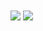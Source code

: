 

<img align="center" src="https://github-readme-stats.vercel.app/api/top-langs/?username=OSSAHUB&theme=BLACK" />
<img align="center" src="https://github-readme-stats.vercel.app/api/total-commits/?username=OSSAHUB&theme=BLACK" />
